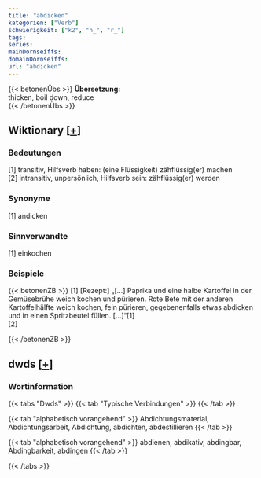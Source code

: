 ```yaml
---
title: "abdicken"
kategorien: ["Verb"]
schwierigkeit: ["k2", "h_", "r_"]
tags:
series:
mainDornseiffs:
domainDornseiffs:
url: "abdicken"
---
```


{{< betonenÜbs >}}
**Übersetzung:**  
thicken, boil down, reduce  
{{< /betonenÜbs >}}

## Wiktionary [[+](https://de.wiktionary.org/wiki/abdicken)]

### Bedeutungen
[1] transitiv, Hilfsverb haben: (eine Flüssigkeit) zähflüssig(er) machen  
[2] intransitiv, unpersönlich, Hilfsverb sein: zähflüssig(er) werden  

### Synonyme
[1] andicken  

### Sinnverwandte
[1] einkochen  

### Beispiele
{{< betonenZB >}}
[1] [Rezept:] „[…] Paprika und eine halbe Kartoffel in der Gemüsebrühe weich kochen und pürieren. Rote Bete mit der anderen Kartoffelhälfte weich kochen, fein pürieren, gegebenenfalls etwas abdicken und in einen Spritzbeutel füllen. […]“[1]  
[2]  

{{< /betonenZB >}}


## dwds [[+](https://www.dwds.de/wb/abdicken)]

### Wortinformation
{{< tabs "Dwds" >}}
{{< tab "Typische Verbindungen" >}}
{{< /tab >}}

{{< tab "alphabetisch vorangehend" >}}
Abdichtungsmaterial, Abdichtungsarbeit, Abdichtung, abdichten, abdestillieren
{{< /tab >}}

{{< tab "alphabetisch vorangehend" >}}
abdienen, abdikativ, abdingbar, Abdingbarkeit, abdingen
{{< /tab >}}

{{< /tabs >}}

